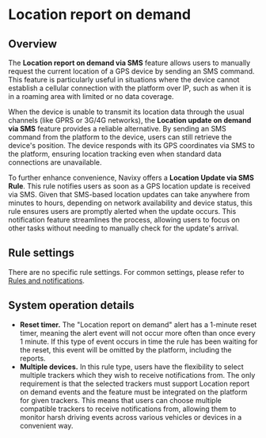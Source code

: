 # Location report on demand

## Overview

The **Location report on demand via SMS** feature allows users to manually request the current location of a GPS device by sending an SMS command. This feature is particularly useful in situations where the device cannot establish a cellular connection with the platform over IP, such as when it is in a roaming area with limited or no data coverage.

When the device is unable to transmit its location data through the usual channels (like GPRS or 3G/4G networks), the **Location update on demand via SMS** feature provides a reliable alternative. By sending an SMS command from the platform to the device, users can still retrieve the device's position. The device responds with its GPS coordinates via SMS to the platform, ensuring location tracking even when standard data connections are unavailable.

To further enhance convenience, Navixy offers a **Location Update via SMS Rule**. This rule notifies users as soon as a GPS location update is received via SMS. Given that SMS-based location updates can take anywhere from minutes to hours, depending on network availability and device status, this rule ensures users are promptly alerted when the update occurs. This notification feature streamlines the process, allowing users to focus on other tasks without needing to manually check for the update's arrival.

## Rule settings

There are no specific rule settings. For common settings, please refer to [Rules and notifications](../../rules-and-notifications.md).

## System operation details

- **Reset timer.** The "Location report on demand" alert has a 1-minute reset timer, meaning the alert event will not occur more often than once every 1 minute. If this type of event occurs in time the rule has been waiting for the reset, this event will be omitted by the platform, including the reports.
- **Multiple devices.** In this rule type, users have the flexibility to select multiple trackers which they wish to receive notifications from. The only requirement is that the selected trackers must support Location report on demand events and the feature must be integrated on the platform for given trackers. This means that users can choose multiple compatible trackers to receive notifications from, allowing them to monitor harsh driving events across various vehicles or devices in a convenient way.